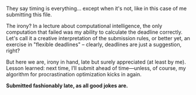 They say timing is everything... except when it's not, like in this case of me submitting this file. 

The irony? In a lecture about computational intelligence, the only computation that failed was my ability to calculate the deadline correctly. Let's call it a creative interpretation of the submission rules, or better yet, an exercise in "flexible deadlines" – clearly, deadlines are just a suggestion, right?

But here we are, irony in hand, late but surely appreciated (at least by me). Lesson learned: next time, I’ll submit ahead of time—unless, of course, my algorithm for procrastination optimization kicks in again.

**Submitted fashionably late, as all good jokes are.**
